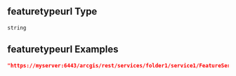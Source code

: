 ## featuretypeurl Type

`string`

## featuretypeurl Examples

```json
"https://myserver:6443/arcgis/rest/services/folder1/service1/FeatureServer/0"
```
